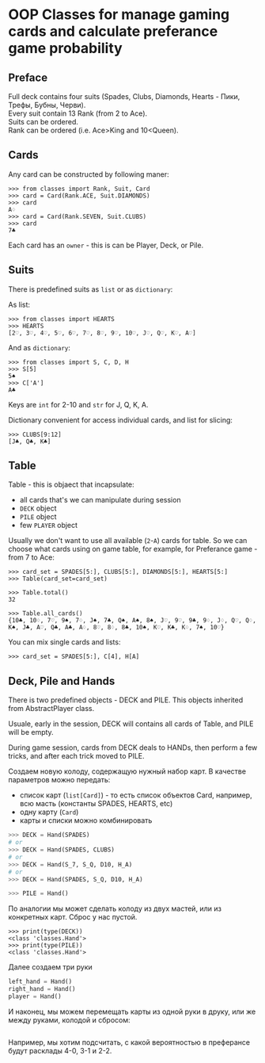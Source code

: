 OOP Classes for manage gaming cards and calculate preferance game probability
====================================

Preface
--------------------

Full deck contains four suits (Spades, Clubs, Diamonds, Hearts - Пики, Трефы, Бубны, Черви).  
Every suit contain 13 Rank (from 2 to Ace).  
Suits can be ordered.  
Rank can be ordered (i.e. Ace>King and 10<Queen).   

Cards
-------------------

Any card can be constructed by following maner:

```pycon
>>> from classes import Rank, Suit, Card
>>> card = Card(Rank.ACE, Suit.DIAMONDS)
>>> card
A♢
>>> card = Card(Rank.SEVEN, Suit.CLUBS)
>>> card
7♣
```

Each card has an `owner` - this is can be Player, Deck, or Pile.

Suits
-------------------------------

There is predefined suits as `list` or as `dictionary`:

As list:

```pycon
>>> from classes import HEARTS
>>> HEARTS
[2♡, 3♡, 4♡, 5♡, 6♡, 7♡, 8♡, 9♡, 10♡, J♡, Q♡, K♡, A♡]
```

And as `dictionary`:

```pycon
>>> from classes import S, C, D, H
>>> S[5]
5♠
>>> C['A']
A♣
```

Keys are `int` for 2-10 and `str` for J, Q, K, A.

Dictionary convenient for access individual cards, and list for slicing:

```pycon
>>> CLUBS[9:12]
[J♣, Q♣, K♣]
```


Table
-----------------------

Table - this is objaect that incapsulate:

- all cards that's we can manipulate during session
- `DECK` object
- `PILE` object
- few `PLAYER` object
  
Usually we don't want to use all available (`2`-`A`) cards for table. So we can choose what cards using on game table, for example,
for Preferance game - from 7 to Ace:

```pycon
>>> card_set = SPADES[5:], CLUBS[5:], DIAMONDS[5:], HEARTS[5:]
>>> Table(card_set=card_set)

>>> Table.total()
32

>>> Table.all_cards()
{10♣, 10♢, 7♡, 9♠, 7♢, J♠, 7♣, Q♠, A♠, 8♠, J♡, 9♡, 9♣, 9♢, J♢, Q♡, Q♢, K♠, J♣, A♡, Q♣, A♣, A♢, 8♡, 8♢, 8♣, 10♠, K♡, K♣, K♢, 7♠, 10♡}
```

You can mix single cards and lists:

```pycon
>>> card_set = SPADES[5:], C[4], H[A]
```


Deck, Pile and Hands
-------------------------

There is two predefined objects - DECK and PILE. This objects inherited from AbstractPlayer class.

Usuale, early in the session, DECK will contains all cards of Table, and PILE will be empty.

During game session, cards from DECK deals to HANDs, then perform a few tricks, and after each trick moved to PILE.



Создаем новую колоду, содержащую нужный набор карт. В качестве параметров можно передать:
- список карт (`list[Сard]`) - то есть список объектов Card, например, всю масть (константы SPADES, HEARTS, etc)
- одну карту (`Card`)
- карты и списки можно комбинировать

```python
>>> DECK = Hand(SPADES)
# or
>>> DECK = Hand(SPADES, CLUBS)
# or
>>> DECK = Hand(S_7, S_Q, D10, H_A)
# or
>>> DECK = Hand(SPADES, S_Q, D10, H_A)

>>> PILE = Hand()
```

По аналогии мы может сделать колоду из двух мастей, или из конкретных карт. Сброс у нас пустой.

```pycon
>>> print(type(DECK))
<class 'classes.Hand'>
>>> print(type(PILE))
<class 'classes.Hand'>
```


Далее создаем три руки

```python
left_hand = Hand()
right_hand = Hand()
player = Hand()
```

И наконец, мы можем перемещать карты из одной руки в друку, или же между руками, колодой и сбросом:

```python

```
Например, мы хотим подсчитать, с какой вероятностью в преферансе будут расклады 4-0, 3-1 и 2-2.
